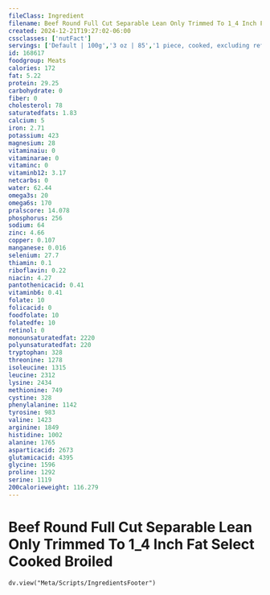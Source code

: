 ```yaml
---
fileClass: Ingredient
filename: Beef Round Full Cut Separable Lean Only Trimmed To 1_4 Inch Fat Select Cooked Broiled
created: 2024-12-21T19:27:02-06:00
cssclasses: ['nutFact']
servings: ['Default | 100g','3 oz | 85','1 piece, cooked, excluding refuse (yield from 1 lb raw meat with refuse) | 282']
id: 168617
foodgroup: Meats
calories: 172
fat: 5.22
protein: 29.25
carbohydrate: 0
fiber: 0
cholesterol: 78
saturatedfats: 1.83
calcium: 5
iron: 2.71
potassium: 423
magnesium: 28
vitaminaiu: 0
vitaminarae: 0
vitaminc: 0
vitaminb12: 3.17
netcarbs: 0
water: 62.44
omega3s: 20
omega6s: 170
pralscore: 14.078
phosphorus: 256
sodium: 64
zinc: 4.66
copper: 0.107
manganese: 0.016
selenium: 27.7
thiamin: 0.1
riboflavin: 0.22
niacin: 4.27
pantothenicacid: 0.41
vitaminb6: 0.41
folate: 10
folicacid: 0
foodfolate: 10
folatedfe: 10
retinol: 0
monounsaturatedfat: 2220
polyunsaturatedfat: 220
tryptophan: 328
threonine: 1278
isoleucine: 1315
leucine: 2312
lysine: 2434
methionine: 749
cystine: 328
phenylalanine: 1142
tyrosine: 983
valine: 1423
arginine: 1849
histidine: 1002
alanine: 1765
asparticacid: 2673
glutamicacid: 4395
glycine: 1596
proline: 1292
serine: 1119
200calorieweight: 116.279
---
```


# Beef Round Full Cut Separable Lean Only Trimmed To 1_4 Inch Fat Select Cooked Broiled

```dataviewjs
dv.view("Meta/Scripts/IngredientsFooter")
```